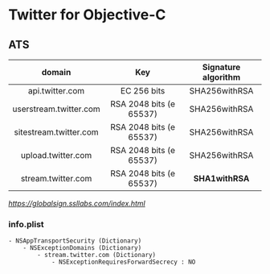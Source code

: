 # Twitter for Objective-C

## ATS

|domain|Key|Signature algorithm|
|:---:|:---:|:---:|
|api.twitter.com|EC 256 bits|SHA256withRSA|
|userstream.twitter.com|RSA 2048 bits (e 65537)|SHA256withRSA|
|sitestream.twitter.com|RSA 2048 bits (e 65537)|SHA256withRSA|
|upload.twitter.com|RSA 2048 bits (e 65537)|SHA256withRSA|
|stream.twitter.com|RSA 2048 bits (e 65537)|**SHA1withRSA**|
*https://globalsign.ssllabs.com/index.html*

### info.plist
```
- NSAppTransportSecurity (Dictionary)
	- NSExceptionDomains (Dictionary)
		- stream.twitter.com (Dictionary)
			- NSExceptionRequiresForwardSecrecy : NO
```

